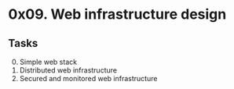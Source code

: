 # 0x09. Web infrastructure design

## Tasks

0. Simple web stack
1. Distributed web infrastructure 
2. Secured and monitored web infrastructure
